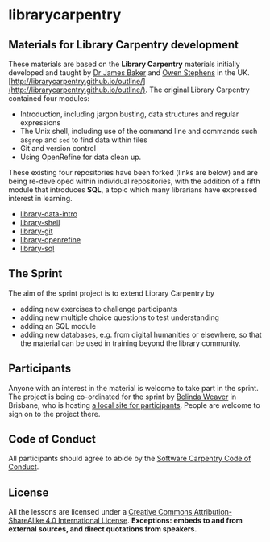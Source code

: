 # librarycarpentry
## Materials for Library Carpentry development

These materials are based on the **Library Carpentry** materials initially developed and taught by [Dr James Baker](https://github.com/drjwbaker) and [Owen Stephens](https://github.com/ostephens) in the UK.
[http://librarycarpentry.github.io/outline/](http://librarycarpentry.github.io/outline/). The original Library Carpentry contained four modules:
- Introduction, including jargon busting, data structures and regular expressions
- The Unix shell, including use of the command line and commands such as`grep` and `sed` to find data within files
- Git and version control
- Using OpenRefine for data clean up.

These existing four repositories have been forked (links are below) and are being re-developed within individual repositories, with the addition of a fifth module that introduces **SQL**, a topic which many librarians have expressed interest in learning. 

- [library-data-intro](https://github.com/data-lessons/library-data-intro)
- [library-shell](https://github.com/data-lessons/library-shell)
- [library-git](https://github.com/data-lessons/library-git)
- [library-openrefine](https://github.com/data-lessons/library-openrefine)
- [library-sql](https://github.com/data-lessons/library-sql)

## The Sprint
 The aim of the sprint project is to extend Library Carpentry by 
 - adding new exercises to challenge participants
 - adding new multiple choice questions to test understanding
 - adding an SQL module
 - adding new databases, e.g. from digital humanities or elsewhere, so that the material can be used in training beyond the library community. 

## Participants
Anyone with an interest in the material is welcome to take part in the sprint. The project is being co-ordinated for the sprint by [Belinda Weaver](https://github.com/weaverbel) in Brisbane, who is hosting [a local site for participants](http://pad.software-carpentry.org/bris-sprint). People are welcome to sign on to the project there.

## Code of Conduct
All participants should agree to abide by the [Software Carpentry Code of Conduct](http://software-carpentry.org/conduct/).

## License
All the lessons are licensed under a [Creative Commons Attribution-ShareAlike 4.0 International License](http://creativecommons.org/licenses/by-sa/4.0/). **Exceptions: embeds to and from external sources, and direct quotations from speakers.**
